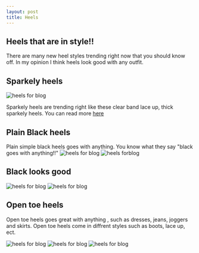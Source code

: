 ```yaml
---
layout: post
title: Heels
---
```


## Heels that are in style!!

There are many new heel styles trending right now that you should know off. In my opinion I think heels look good with any outfit.

## Sparkely heels 
![heels for blog](https://i.pinimg.com/736x/cb/8b/6f/cb8b6f0c38fea3fafe84451612ee3a26.jpg)

Sparkely heels are trending right like these clear band lace up, thick sparkely heels. 
You can read more [here](https://www.aliexpress.com/store/product/NAUSK-2018-Fashion-Women-Sandals-2018-Open-Toe-High-Heels-Shoes-Woman-Clear-Transparent-Summer-Ankle/136994_32867466903.html?spm=a2g1y.12024536.productList_11450875.subject_5)

## Plain Black heels 

Plain simple black heels goes with anything. You know what they say "black goes with anything!!"
![heels for blog](https://www.fsjshoes.com/media/catalog/product/cache/1/image/600x600/602f0fa2c1f0d1ba5e241f914e856ff9/n/j/nj080334.jpg)
![heels forblog](https://i.pinimg.com/originals/b1/ad/2f/b1ad2f3ab846e43274eb965728ae903f.jpg)

## Black looks good
![heels for blog](https://www.justthedesign.com/wp-content/uploads/2015/04/All-Black-Outfit-30.jpg)
![heels for blog](http://outfitideashq.com/wp-content/uploads/2017/01/black-pumps-women-outfit-idea-style-fashion-1.jpg)



## Open toe heels

Open toe heels goes great with anything , such as dresses, jeans, joggers and skirts. Open toe heels come in diffrent styles such as boots, lace up, ect.

![heels for blog](http://picture-cdn.wheretoget.it/rschyk-l-610x610-blake+lively+dress-blake+lively-gossip+girl-black+heels-outfit-floppy+hat-peep+toe+boots-hat-dress.jpg)
![heels for blog](http://glamradar.com/wp-content/uploads/2016/11/1.-black-sweater-with-skirt-and-peep-toe-boots.jpg)
![heels for blog](http://picture-cdn.wheretoget.it/a805bl-l.jpg)
